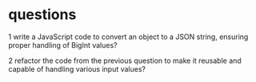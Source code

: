# questions

1 write a JavaScript code to convert an object to a JSON string, ensuring proper handling of BigInt values?

2 refactor the code from the previous question to make it reusable and capable of handling various input values?